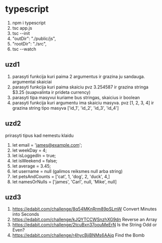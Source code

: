 # typescript

1. npm i typescript
2. tsc app.js
3. tsc --init
4. "outDir": "./public/js",
5. "rootDir": "./src",
6. tsc --watch

## uzd1

1. parasyti funkcija kuri paima 2 argumentus ir grazina ju sandauga. argumentai skaiciai
2. parasyti funkcija kuri paima skaiciu pvz 3.254587 ir grazina stringa $3.25 (suapvalinta ir prideta currency)
3. parasyti tipa masyvui kuriame bus stringas, skaicius ir boolean
4. parasyti funkcija kuri argumentu ima skaiciu masyva. pvz [1, 2, 3, 4] ir grazina string tipo masyva ['id_1', 'id_2', 'id_3', 'id_4']

## uzd2

prirasyti tipus kad nemestu klaidu

1. let email = 'james@example.com';
2. let weekDay = 4;
3. let isLoggedIn = true;
4. let isWeekend = false;
5. let average = 3.45;
6. let username = null (galimos reiksmes null arba string)
7. let petsAndCounts = ['cat', 1, 'dog', 2, 'duck', 4,]
8. let namesOrNulls = ['james', 'Carl', null, 'Mike', null]

## uzd3

1. https://edabit.com/challenge/8q54MKnRrm89pSLmW Convert Minutes into Seconds
2. https://edabit.com/challenge/kJQYTCCWSnzhXG9dn Reverse an Array
3. https://edabit.com/challenge/2tcuBxn37oouMeErN Is the String Odd or Even?
4. https://edabit.com/challenge/r4hycBjiBNMs6AAjq Find the Bomb
